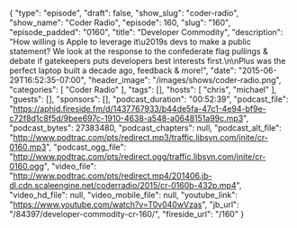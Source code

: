 {
  "type": "episode",
  "draft": false,
  "show_slug": "coder-radio",
  "show_name": "Coder Radio",
  "episode": 160,
  "slug": "160",
  "episode_padded": "0160",
  "title": "Developer Commodity",
  "description": "How willing is Apple to leverage it\u2019s devs to make a public statement? We look at the response to the confederate flag pullings & debate if gatekeepers puts developers best interests first.\n\nPlus was the perfect laptop built a decade ago, feedback & more!",
  "date": "2015-06-29T16:52:35-07:00",
  "header_image": "/images/shows/coder-radio.png",
  "categories": [
    "Coder Radio"
  ],
  "tags": [],
  "hosts": [
    "chris",
    "michael"
  ],
  "guests": [],
  "sponsors": [],
  "podcast_duration": "00:52:39",
  "podcast_file": "https://aphid.fireside.fm/d/1437767933/b44de5fa-47c1-4e94-bf9e-c72f8d1c8f5d/9bee697c-1910-4638-a548-a0648151a99c.mp3",
  "podcast_bytes": 27383480,
  "podcast_chapters": null,
  "podcast_alt_file": "http://www.podtrac.com/pts/redirect.mp3/traffic.libsyn.com/jnite/cr-0160.mp3",
  "podcast_ogg_file": "http://www.podtrac.com/pts/redirect.ogg/traffic.libsyn.com/jnite/cr-0160.ogg",
  "video_file": "http://www.podtrac.com/pts/redirect.mp4/201406.jb-dl.cdn.scaleengine.net/coderradio/2015/cr-0160b-432p.mp4",
  "video_hd_file": null,
  "video_mobile_file": null,
  "youtube_link": "https://www.youtube.com/watch?v=T0v040wVzas",
  "jb_url": "/84397/developer-commodity-cr-160/",
  "fireside_url": "/160"
}

